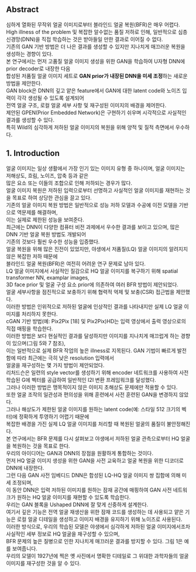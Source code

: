 ## Abstract
심하게 열화된 무작위 얼굴 이미지로부터 블라인드 얼굴 복원(BFR)은 매우 어렵다.   
High illness of the problem 및 복잡한 알수없는 품질 저하로 인해, 일반적으로 심층 신경망(DNN)을 직접 학습하는 것은 받아들일 만한 결과로 이어질 수 없다.  
기존의 GAN 기반 방법은 더 나은 결과를 생성할 수 있지만 지나치게 매끄러운 복원을 생성하는 경향이 있다.  
본 연구에서는 먼저 고품질 얼굴 이미지 생성을 위한 GAN을 학습하여 U자형 DNN에 prior decoder로 내장한 다음  
합성된 저품질 얼굴 이미지 세트로 **GAN prior가 내장된 DNN을 미세 조정**하는 새로운 방법을 제안한다.  
GAN block은 DNN의 깊고 얕은 feature에서 GAN에 대한 latent code와 노이즈 입력이 각각 생성될 수 있도록 설계되어  
전역 얼굴 구조, 로컬 얼굴 세부 사항 및 재구성된 이미지의 배경을 제어한다.  
제안된 GPEN(Prior Embedded Network)은 구현하기 쉬우며 시각적으로 사실적인 결과를 생성할 수 있다.  
특히 Wild의 심각하게 저하된 얼굴 이미지의 복원을 위해 양적 및 질적 측면에서 우수하다.

## 1. Introduction
얼굴 이미지는 일상 생활에서 가장 인기 있는 이미지 유형 중 하나이며, 얼굴 이미지는 저해상도, 흐림, 노이즈, 압축 등과 같은  
많은 요소 또는 이들의 조합으로 인해 저하되는 경우가 많다.  
얼굴 이미지 복원은 저하된 입력으로부터 선명하고 사실적인 얼굴 이미지를 재현하는 것을 목표로 하여 상당한 관심을 끌고 있다.  
기존의 얼굴 이미지 복원 방법은 일반적으로 성능 저하 모델과 수공예 이전 모델을 기반으로 역문제를 해결하며,  
이는 실제로 제한된 성능을 보여준다.  
최근에는 DNN이 다양한 컴퓨터 비전 과제에서 우수한 결과를 보이고 있으며, 많은 DNN 기반 얼굴 복원 방법도 개발되어  
기존의 것보다 훨씬 우수한 성능을 입증했다.  
얼굴 복원을 위해 많은 진전이 있었지만, 야생에서 저품질(LQ) 얼굴 이미지의 알려지지 않은 복잡한 저하 때문에  
블라인드 얼굴 복원(BFR)은 여전히 어려운 연구 문제로 남아 있다.  
LQ 얼굴 이미지에서 사실적인 질감으로 HQ 얼굴 이미지를 복구하기 위해 spatial transformer NN, examplar images,  
3D face prior 및 얼굴 구성 요소 prior에 의존하여 여러 BFR 방법이 제안되었다.  
얼굴 세부사항을 점진적으로 보충하기 위해 협력적 억제 및 보충(CSR) 접근법을 제안했다.  
이러한 방법은 인위적으로 저하된 얼굴에 인상적인 결과를 나타내지만 실제 LQ 얼굴 이미지를 처리하지 못한다.  
cGAN 기반 방법(예: Pix2Pix [18] 및 Pix2Pix)HD는 입력 영상에서 출력 영상으로의 직접 매핑을 학습한다.  
이러한 방법은 보다 현실적인 결과를 달성하지만 이미지를 지나치게 매끄럽게 하는 경향이 있으며(그림 5와 7 참조),  
이는 일반적으로 실제 BFR 작업의 높은 illness로 지목된다. GAN 기법이 빠르게 발전함에 따라 최근에는 극히 낮은 resolution 입력에서  
얼굴을 재구성하는 몇 가지 방법이 제안되었다.  
리처드슨은 일련의 style vector를 생성하기 위해 encoder 네트워크를 사용하여 사전 학습된 G에 벡터를 공급하여 일반적인 I2I 변환 프레임워크를 달성했다.  
그러나 이러한 방법은 맹목적이지 않은 이미지 초해상도 문제에만 적용할 수 있다.  
또한 얼굴 조작의 일관성과 편의성을 위해 훈련에서 사전 훈련된 GAN을 변경하지 않았다.  
그러나 해상도가 제한된 얼굴 이미지를 원하는 latent code(예: 스타일 512 크기의 벡터)에 정확하게 투영하기 어렵기 때문에  
복잡한 배경을 가진 실제 LQ 얼굴 이미지를 처리할 때 복원된 얼굴의 품질이 불안정해진다.  
본 연구에서는 BFR 문제를 다시 살펴보고 야생에서 저하된 얼굴 관측으로부터 HQ 얼굴을 복원하는 것을 목표로 한다.  
우리의 아이디어는 GAN과 DNN의 장점을 원활하게 통합하는 것이다.  
먼저 HQ 얼굴 이미지 생성을 위한 GAN을 사전 교육하고 얼굴 복원을 위한 디코더로 DNN에 내장한다.  
그런 다음 GAN 사전 임베디드 DNN은 합성된 LQ-HQ 얼굴 이미지 쌍 집합에 의해 미세 조정되며,  
이 동안 DNN은 입력 저하된 이미지를 원하는 잠재 공간에 매핑하여 GAN 사전 네트워크가 원하는 HQ 얼굴 이미지를 재현할 수 있도록 학습한다.  
우리는 GAN 블록을 Ushaped DNN에 잘 맞게 신중하게 설계한다.  
여기서 깊은 기능은 전역 얼굴 재생산을 위한 잠재 코드를 생성하는 데 사용되고 얕은 기능은 로컬 얼굴 디테일을 생성하고 이미지 배경을 유지하기 위해 노이즈로 사용된다.  
이러한 방식으로, 우리의 학습된 모델은 야생에서 심각하게 저하된 얼굴 이미지에서조차 사실적인 세부 정보로 HQ 얼굴을 재구성할 수 있으며,  
BFR 문제의 높은 질병으로 인한 지나치게 매끄러운 결과를 방지할 수 있다. 그림 1은 예를 보여줍니다.  
우리의 모델이 1927년에 찍은 옛 사진에서 명확한 디테일로 그 위대한 과학자들의 얼굴 이미지를 재구성한 것을 알 수 있다.
